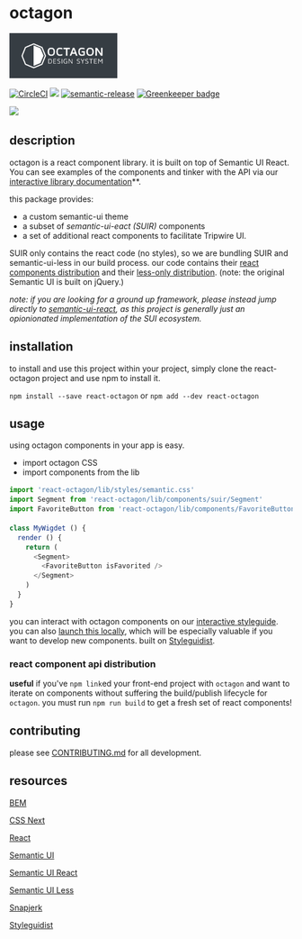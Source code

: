 # octagon

<img src="https://raw.githubusercontent.com/Tripwire/octagon/master/img/octagon.png" height="80px" />

[![CircleCI](https://circleci.com/gh/Tripwire/octagon.svg?style=svg)](https://circleci.com/gh/Tripwire/octagon) ![](https://img.shields.io/badge/standardjs-%E2%9C%93-brightgreen.svg) [![semantic-release](https://img.shields.io/badge/%20%20%F0%9F%93%A6%F0%9F%9A%80-semantic--release-e10079.svg)](https://github.com/semantic-release/semantic-release) [![Greenkeeper badge](https://badges.greenkeeper.io/Tripwire/octagon.svg)](https://greenkeeper.io/)


<img src="https://raw.githubusercontent.com/Tripwire/octagon/master/img/octagon-styleguide.gif" width="50%" />

## description

octagon is a react component library. it is built on top of Semantic UI React. You can see examples of the components and tinker with the API via our [interactive library documentation](https://tripwire.github.io/octagon/)**.

this package provides:

  - a custom semantic-ui theme
  - a subset of _semantic-ui-eact (SUIR)_ components
  - a set of additional react components to facilitate Tripwire UI.

SUIR only contains the react code (no styles), so we are bundling SUIR and semantic-ui-less in our build process. our code contains their [react components distribution](https://github.com/Semantic-Org/Semantic-UI-React) and their [less-only distribution](https://github.com/Semantic-Org/Semantic-UI-LESS). (note: the original Semantic UI is built on jQuery.)

 _note: if you are looking for a ground up framework, please instead jump directly to [semantic-ui-react](http://react.semantic-ui.com/), as this project is generally just an opionionated implementation of the SUI ecosystem._

## installation

to install and use this project within your project, simply clone the react-octagon project and use npm to install it.

`npm install --save react-octagon` or `npm add --dev react-octagon`

## usage

using octagon components in your app is easy.

- import octagon CSS
- import components from the lib

```js
import 'react-octagon/lib/styles/semantic.css'
import Segment from 'react-octagon/lib/components/suir/Segment'
import FavoriteButton from 'react-octagon/lib/components/FavoriteButton'

class MyWigdet () {
  render () {
    return (
      <Segment>
        <FavoriteButton isFavorited />
      </Segment>
    )
  }
}
```

you can interact with octagon components on our [interactive styleguide](https://tripwire.github.io/octagon/). you can also [launch this locally](#starting-the-environment), which will be especially valuable if you want to develop new components. built on [Styleguidist](https://github.com/styleguidist/react-styleguidist).

### react component api distribution

**useful** if you've `npm link`ed your front-end project with `octagon` and want to iterate on components without suffering the build/publish lifecycle for `octagon`.  you must run `npm run build` to get a fresh set of react components!

## contributing

please see [CONTRIBUTING.md](CONTRIBUTING.md) for all development.

## resources
[BEM](https://en.bem.info/methodology/css)

[CSS Next](http://cssnext.io/)

[React](https://reactjs.org)

[Semantic UI](https://semantic-ui.com)

[Semantic UI React](https://react.semantic-ui.com/introduction)

[Semantic UI Less](https://github.com/Semantic-Org/Semantic-UI-LESS)

[Snapjerk](https://www.npmjs.com/package/snapjerk)

[Styleguidist](https://github.com/styleguidist/react-styleguidist)
